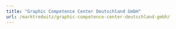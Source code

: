 ```yaml
---
title: "Graphic Competence Center Deutschland GmbH"
url: /marktredwitz/graphic-competence-center-deutschland-gmbh/
---
```

